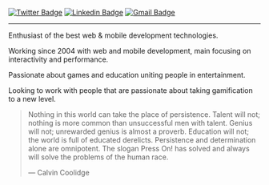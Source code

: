 [![Twitter Badge](https://img.shields.io/badge/-@lucenaBisk8s-ED5556?style=flat-square&labelColor=ED5556&logo=twitter&logoColor=white&link=https://twitter.com/lucenaBisk8s)](https://twitter.com/lucenaBisk8s) 
[![Linkedin Badge](https://img.shields.io/badge/-Gui%20Lucena-ED5556?style=flat-square&logo=Linkedin&logoColor=white&link=https://www.linkedin.com/in/guilherme-lucena-03b932127/)](https://www.linkedin.com/in/guilherme-lucena-03b932127/) 
[![Gmail Badge](https://img.shields.io/badge/-bisk8scode@gmail.com-ED5556?style=flat-square&logo=Gmail&logoColor=white&link=mailto:bisk8scode@gmail.com)](mailto:bisk8scode@gmail.com)

-----

Enthusiast of the best web & mobile development technologies.
 
Working since 2004 with web and mobile development, main focusing on interactivity and performance. 

Passionate about games and education uniting people in entertainment. 

Looking to work with people that are passionate about taking gamification to a new level.

> Nothing in this world can take the place of persistence. Talent will not; nothing is more common than unsuccessful men with talent. Genius will not; unrewarded genius is almost a proverb. Education will not; the world is full of educated derelicts. Persistence and determination alone are omnipotent. The slogan Press On! has solved and always will solve the problems of the human race.
> 
> ― Calvin Coolidge